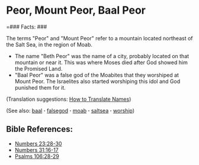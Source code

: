 # Peor, Mount Peor, Baal Peor #

=### Facts: ###

The terms "Peor" and "Mount Peor" refer to a mountain located northeast of the Salt Sea, in the region of Moab.

* The name "Beth Peor" was the name of a city, probably located on that mountain or near it. This was where Moses died after God showed him the Promised Land.
* "Baal Peor" was a false god of the Moabites that they worshiped at Mount Peor. The Israelites also started worshiping this idol and God punished them for it.

(Translation suggestions: [How to Translate Names](https://git.door43.org/Door43/en-ta-translate-vol1/src/master/content/translate_names.md))

(See also: [baal](../other/baal.md) **·** [falsegod](../kt/falsegod.md) **·** [moab](../other/moab.md) **·** [saltsea](../other/saltsea.md) **·** [worship](../kt/worship.md))

## Bible References: ##

* [Numbers 23:28-30](https://door43.org/en/bible/notes/num/23/28)
* [Numbers 31:16-17](https://door43.org/en/bible/notes/num/31/16)
* [Psalms 106:28-29](https://door43.org/en/bible/notes/psa/106/028)

